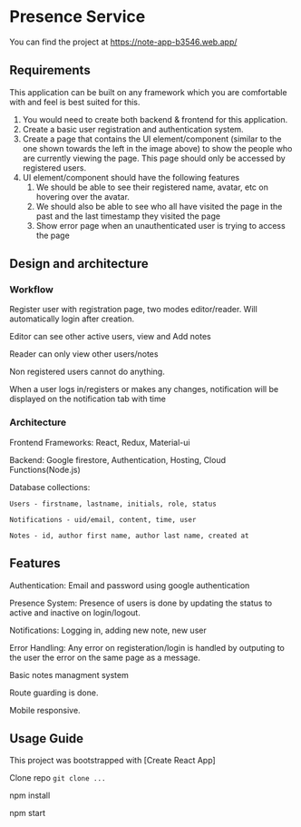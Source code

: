 # Presence Service

You can find the project at https://note-app-b3546.web.app/

## Requirements

This application can be built on any framework which you are comfortable with and feel is best
suited for this.

  1. You would need to create both backend & frontend for this application.
  2. Create a basic user registration and authentication system.
  3. Create a page that contains the UI element/component (similar to the one shown
  towards the left in the image above) to show the people who are currently viewing the
  page. This page should only be accessed by registered users.
  4. UI element/component should have the following features
      1. We should be able to see their registered name, avatar, etc on hovering over the
      avatar.
      2. We should also be able to see who all have visited the page in the past and the
      last timestamp they visited the page
      5. Show error page when an unauthenticated user is trying to access the page

## Design and architecture

### Workflow

Register user with registration page, two modes editor/reader. Will automatically login after creation.

Editor can see other active users, view and Add notes

Reader can only view other users/notes

Non registered users cannot do anything.

When a user logs in/registers or makes any changes, notification will be displayed on the notification tab with time

###  Architecture

Frontend Frameworks: React, Redux, Material-ui

Backend: Google firestore, Authentication, Hosting, Cloud Functions(Node.js)

Database collections:  

    Users - firstname, lastname, initials, role, status
    
    Notifications - uid/email, content, time, user
    
    Notes - id, author first name, author last name, created at
    
    

## Features

Authentication: Email and password using google authentication

Presence System: Presence of users is done by updating the status to active and inactive on login/logout.

Notifications: Logging in, adding new note, new user

Error Handling: Any error on registeration/login is handled by outputing to the user the error on the same page as a message.

Basic notes managment system

Route guarding is done.

Mobile responsive.


## Usage Guide

This project was bootstrapped with [Create React App]

  Clone repo `git clone ...` 
  
  npm install
  
  npm start

  
